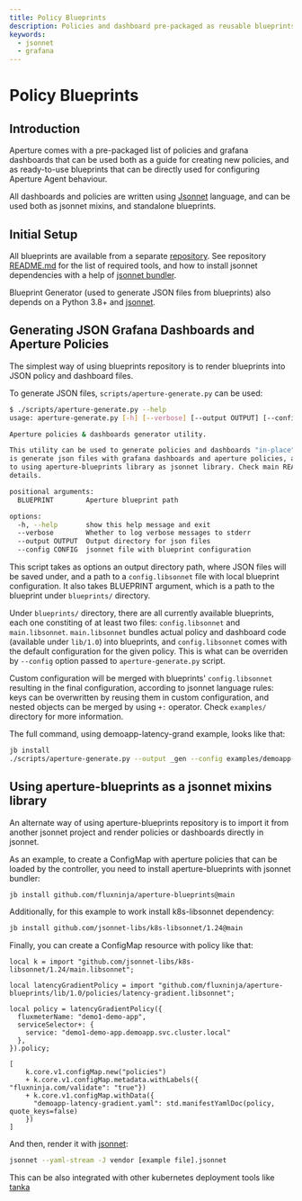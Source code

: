 ```yaml
---
title: Policy Blueprints
description: Policies and dashboard pre-packaged as reusable blueprints
keywords:
  - jsonnet
  - grafana
---
```


# Policy Blueprints

## Introduction

Aperture comes with a pre-packaged list of policies and grafana dashboards that
can be used both as a guide for creating new policies, and as ready-to-use
blueprints that can be directly used for configuring Aperture Agent behaviour.

All dashboards and policies are written using [Jsonnet][jsonnet-lang] language,
and can be used both as jsonnet mixins, and standalone blueprints.

[jsonnet-lang]: https://jsonnet.org

## Initial Setup

All blueprints are available from a separate [repository][aperture-blueprints].
See repository [README.md][blueprints-readme] for the list of required tools,
and how to install jsonnet dependencies with a help of [jsonnet bundler][jb].

Blueprint Generator (used to generate JSON files from blueprints) also depends
on a Python 3.8+ and [jsonnet][go-jsonnet].

[k8s-libsonnet]: https://github.com/jsonnet-libs/k8s-libsonnet
[aperture-blueprints]: https://github.com/fluxninja/aperture-blueprints
[blueprints-readme]: https://github.com/fluxninja/aperture-blueprints/blob/main/README.md
[jb]: https://github.com/jsonnet-bundler/jsonnet-bundler
[go-jsonnet]: https://github.com/google/go-jsonnet

## Generating JSON Grafana Dashboards and Aperture Policies

The simplest way of using blueprints repository is to render blueprints into
JSON policy and dashboard files.

To generate JSON files, `scripts/aperture-generate.py` can be used:

```sh
$ ./scripts/aperture-generate.py --help
usage: aperture-generate.py [-h] [--verbose] [--output OUTPUT] [--config CONFIG] BLUEPRINT

Aperture policies & dashboards generator utility.

This utility can be used to generate policies and dashboards "in-place", that
is generate json files with grafana dashboards and aperture policies, as opposed
to using aperture-blueprints library as jsonnet library. Check main README.md for more
details.

positional arguments:
  BLUEPRINT        Aperture blueprint path

options:
  -h, --help       show this help message and exit
  --verbose        Whether to log verbose messages to stderr
  --output OUTPUT  Output directory for json files
  --config CONFIG  jsonnet file with blueprint configuration
```

This script takes as options an output directory path, where JSON files will be
saved under, and a path to a `config.libsonnet` file with local blueprint
configuration. It also takes BLUEPRINT argument, which is a path to the
blueprint under `blueprints/` directory.

Under `blueprints/` directory, there are all currently available blueprints,
each one constiting of at least two files: `config.libsonnet` and
`main.libsonnet`. `main.libsonnet` bundles actual policy and dashboard code
(available under `lib/1.0`) into blueprints, and `config.libsonnet` comes with
the default configuration for the given policy. This is what can be overriden by
`--config` option passed to `aperture-generate.py` script.

Custom configuration will be merged with blueprints' `config.libsonnet`
resulting in the final configuration, according to jsonnet language rules: keys
can be overwritten by reusing them in custom configuration, and nested objects
can be merged by using `+:` operator. Check `examples/` directory for more
information.

The full command, using demoapp-latency-grand example, looks like that:

```sh
jb install
./scripts/aperture-generate.py --output _gen --config examples/demoapp-latency-gradient.jsonnet blueprints/latency-gradient
```

## Using aperture-blueprints as a jsonnet mixins library

An alternate way of using aperture-blueprints repository is to import it from
another jsonnet project and render policies or dashboards directly in jsonnet.

As an example, to create a ConfigMap with aperture policies that can be loaded
by the controller, you need to install aperture-blueprints with jsonnet bundler:

```sh
jb install github.com/fluxninja/aperture-blueprints@main
```

Additionally, for this example to work install k8s-libsonnet dependency:

```sh
jb install github.com/jsonnet-libs/k8s-libsonnet/1.24@main
```

Finally, you can create a ConfigMap resource with policy like that:

```jsonnet
local k = import "github.com/jsonnet-libs/k8s-libsonnet/1.24/main.libsonnet";

local latencyGradientPolicy = import "github.com/fluxninja/aperture-blueprints/lib/1.0/policies/latency-gradient.libsonnet";

local policy = latencyGradientPolicy({
  fluxmeterName: "demo1-demo-app",
  serviceSelector+: {
    service: "demo1-demo-app.demoapp.svc.cluster.local"
  },
}).policy;

[
    k.core.v1.configMap.new("policies")
	+ k.core.v1.configMap.metadata.withLabels({ "fluxninja.com/validate": "true"})
	+ k.core.v1.configMap.withData({
	  "demoapp-latency-gradient.yaml": std.manifestYamlDoc(policy, quote_keys=false)
	})
]
```

And then, render it with [jsonnet][jsonnet]:

```sh
jsonnet --yaml-stream -J vendor [example file].jsonnet
```

This can be also integrated with other kubernetes deployment tools like
[tanka][tk]

[jsonnet]: https://github.com/google/go-jsonnet
[tk]: https://grafana.com/oss/tanka/
